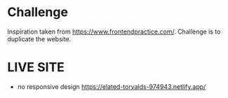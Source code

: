 # Challenge

Inspiration taken from https://www.frontendpractice.com/. Challenge is to duplicate the website. 

# LIVE SITE
- no responsive design
https://elated-torvalds-974943.netlify.app/
